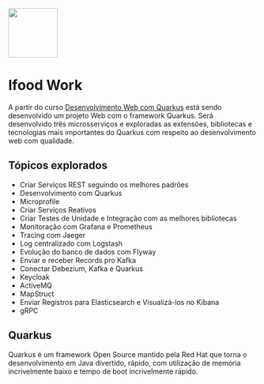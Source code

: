 <img src="https://seeklogo.com/images/Q/quarkus-logo-C9F006782E-seeklogo.com.png" width="100" height="100">

# Ifood Work
A partir do curso <a href ="https://www.udemy.com/course/des-web-quarkus/"> Desenvolvimento Web com Quarkus</a> está sendo desenvolvido um projeto Web com o framework Quarkus. Será desenvolvido três microsserviços e exploradas as extensões, bibliotecas e tecnologias mais importantes do Quarkus com respeito ao desenvolvimento web com qualidade.

## Tópicos explorados
- Criar Serviços REST seguindo os melhores padrões
- Desenvolvimento com Quarkus
- Microprofile
- Criar Serviços Reativos
- Criar Testes de Unidade e Integração com as melhores bibliotecas
- Monitoração com Grafana e Prometheus
- Tracing com Jaeger
- Log centralizado com Logstash
- Evolução do banco de dados com Flyway
- Enviar e receber Records pro Kafka
- Conectar Debezium, Kafka e Quarkus
- Keycloak
- ActiveMQ
- MapStruct
- Enviar Registros para Elasticsearch e Visualizá-los no Kibana
- gRPC

## Quarkus
Quarkus é um framework Open Source mantido pela Red Hat que torna o desenvolvimento em Java divertido, rápido, com utilização de memória incrivelmente baixo e tempo de boot incrivelmente rápido.


